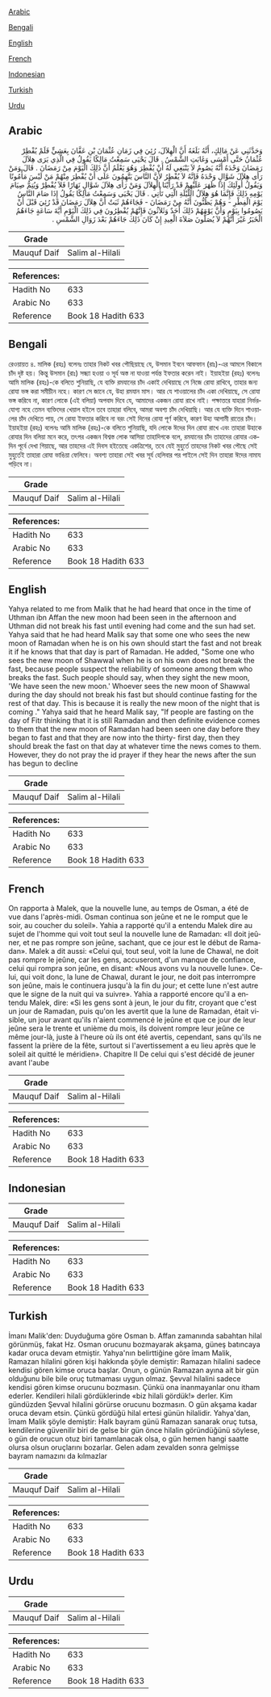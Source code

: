[Arabic](#arabic)

[Bengali](#bengali)

[English](#english)

[French](#french)

[Indonesian](#indonesian)

[Turkish](#turkish)

[Urdu](#urdu)

## Arabic


<div dir="rtl" lang="ar" style={{fontSize:'larger',backgroundColor:'#f8f9fa',padding:20}}>
وَحَدَّثَنِي عَنْ مَالِكٍ، أَنَّهُ بَلَغَهُ أَنَّ الْهِلاَلَ، رُئِيَ فِي زَمَانِ عُثْمَانَ بْنِ عَفَّانَ بِعَشِيٍّ فَلَمْ يُفْطِرْ عُثْمَانُ حَتَّى أَمْسَى وَغَابَتِ الشَّمْسُ ‏.‏ قَالَ يَحْيَى سَمِعْتُ مَالِكًا يَقُولُ فِي الَّذِي يَرَى هِلاَلَ رَمَضَانَ وَحْدَهُ أَنَّهُ يَصُومُ لاَ يَنْبَغِي لَهُ أَنْ يُفْطِرَ وَهُوَ يَعْلَمُ أَنَّ ذَلِكَ الْيَوْمَ مِنْ رَمَضَانَ ‏.‏ قَالَ وَمَنْ رَأَى هِلاَلَ شَوَّالٍ وَحْدَهُ فَإِنَّهُ لاَ يُفْطِرُ لأَنَّ النَّاسَ يَتَّهِمُونَ عَلَى أَنْ يُفْطِرَ مِنْهُمْ مَنْ لَيْسَ مَأْمُونًا وَيَقُولُ أُولَئِكَ إِذَا ظَهَرَ عَلَيْهِمْ قَدْ رَأَيْنَا الْهِلاَلَ وَمَنْ رَأَى هِلاَلَ شَوَّالٍ نَهَارًا فَلاَ يُفْطِرْ وَيُتِمُّ صِيَامَ يَوْمِهِ ذَلِكَ فَإِنَّمَا هُوَ هِلاَلُ اللَّيْلَةِ الَّتِي تَأْتِي ‏.‏ قَالَ يَحْيَى وَسَمِعْتُ مَالِكًا يَقُولُ إِذَا صَامَ النَّاسُ يَوْمَ الْفِطْرِ - وَهُمْ يَظُنُّونَ أَنَّهُ مِنْ رَمَضَانَ - فَجَاءَهُمْ ثَبَتٌ أَنَّ هِلاَلَ رَمَضَانَ قَدْ رُئِيَ قَبْلَ أَنْ يَصُومُوا بِيَوْمٍ وَأَنَّ يَوْمَهُمْ ذَلِكَ أَحَدٌ وَثَلاَثُونَ فَإِنَّهُمْ يُفْطِرُونَ فِي ذَلِكَ الْيَوْمِ أَيَّةَ سَاعَةٍ جَاءَهُمُ الْخَبَرُ غَيْرَ أَنَّهُمْ لاَ يُصَلُّونَ صَلاَةَ الْعِيدِ إِنْ كَانَ ذَلِكَ جَاءَهُمْ بَعْدَ زَوَالِ الشَّمْسِ ‏.‏
</div>
<div style={{backgroundColor:'#f8f9fa',padding:20, marginBottom: 10}}><table> <thead> <tr> <th>Grade</th> <th></th> </tr> </thead> <tbody> <tr><td>Mauquf Daif</td><td>Salim al-Hilali</td></tr></tbody></table><table> <thead> <tr> <th>References:</th> <th></th> </tr> </thead> <tbody><tr><td>Hadith No</td><td>633</td></tr><tr><td>Arabic No</td><td>633</td></tr><tr><td>Reference</td><td>Book 18 Hadith 633</td></tr></tbody></table></div>

## Bengali


<div dir="ltr" lang="bn" style={{fontSize:'larger',backgroundColor:'#f8f9fa',padding:20}}>
রেওয়ায়ত ৪. মালিক (রহঃ) বলেনঃ তাহার নিকট খবর পৌছিয়াছে যে, উসমান ইবনে আফফান (রাঃ)-এর আমলে বিকালে চাঁদ দৃষ্ট হয়। কিন্তু উসমান (রাঃ) সন্ধ্যা হওয়া ও সূর্য অস্ত না যাওয়া পর্যন্ত ইফতার করেন নাই। ইয়াহইয়া (রহঃ) বলেনঃ আমি মালিক (রহঃ)-কে বলিতে শুনিয়াছি, যে ব্যক্তি রমযানের চাঁদ একাই দেখিয়াছে সে নিজে রোযা রাখিবে, তাহার জন্য রোযা ভঙ্গ করা সমীচীন নহে। কারণ সে জানে যে, উহা রমযান মাস। আর যে শাওয়ালের চাঁদ একা দেখিয়াছে, সে রোযা ভঙ্গ করিবে না, কারণ লোকে (এই বলিয়া) অপবাদ দিবে যে, আমাদের একজন রোযা রাখে নাই। পক্ষাত্তরে যাহারা নির্ভরযোগ্য নহে তেমন ব্যক্তিদের খেয়াল হইলে তবে তাহারা বলিবে, আমরা অবশ্য চাঁদ দেখিয়াছি। আর যে ব্যক্তি দিনে শাওয়ালের চাঁদ দেখিতে পায়, সে রোযা ইফতার করিবে না বরং সেই দিনের রোযা পূর্ণ করিবে, কারণ উহা আগামী রাতের চাঁদ। ইয়াহইয়া (রহঃ) বলেনঃ আমি মালিক (রহঃ)-কে বলিতে শুনিয়াছি, যদি লোকে ঈদের দিন রোযা রাখে এবং তাহারা উহাকে রোযার দিন বলিয়া মনে করে, তৎপর একজন বিশ্বস্ত লোক আসিয়া তাহাদিগকে বলে, রমযানের চাঁদ তাহাদের রোযার একদিন পূর্বে দেখা গিয়াছে, আর তাহদের এই দিবস হইতেছে একত্রিশের, তবে যেই মুহুর্তে তাহদের নিকট খবর পৌছে সেই মুহুর্তেই তাহারা রোযা ভাঙিয়া ফেলিবে। অবশ্য তাহারা সেই খবর সূর্য হেলিবার পর পাইলে সেই দিন তাহারা ঈদের নামায পড়িবে না।
</div>
<div style={{backgroundColor:'#f8f9fa',padding:20, marginBottom: 10}}><table> <thead> <tr> <th>Grade</th> <th></th> </tr> </thead> <tbody> <tr><td>Mauquf Daif</td><td>Salim al-Hilali</td></tr></tbody></table><table> <thead> <tr> <th>References:</th> <th></th> </tr> </thead> <tbody><tr><td>Hadith No</td><td>633</td></tr><tr><td>Arabic No</td><td>633</td></tr><tr><td>Reference</td><td>Book 18 Hadith 633</td></tr></tbody></table></div>

## English


<div dir="ltr" lang="en" style={{fontSize:'larger',backgroundColor:'#f8f9fa',padding:20}}>
Yahya related to me from Malik that he had heard that once in the time of Uthman ibn Affan the new moon had been seen in the afternoon and Uthman did not break his fast until evening had come and the sun had set. Yahya said that he had heard Malik say that some one who sees the new moon of Ramadan when he is on his own should start the fast and not break it if he knows that that day is part of Ramadan. He added, "Some one who sees the new moon of Shawwal when he is on his own does not break the fast, because people suspect the reliability of someone among them who breaks the fast. Such people should say, when they sight the new moon, 'We have seen the new moon.' Whoever sees the new moon of Shawwal during the day should not break his fast but should continue fasting for the rest of that day. This is because it is really the new moon of the night that is coming ." Yahya said that he heard Malik say, "If people are fasting on the day of Fitr thinking that it is still Ramadan and then definite evidence comes to them that the new moon of Ramadan had been seen one day before they began to fast and that they are now into the thirty- first day, then they should break the fast on that day at whatever time the news comes to them. However, they do not pray the id prayer if they hear the news after the sun has begun to decline
</div>
<div style={{backgroundColor:'#f8f9fa',padding:20, marginBottom: 10}}><table> <thead> <tr> <th>Grade</th> <th></th> </tr> </thead> <tbody> <tr><td>Mauquf Daif</td><td>Salim al-Hilali</td></tr></tbody></table><table> <thead> <tr> <th>References:</th> <th></th> </tr> </thead> <tbody><tr><td>Hadith No</td><td>633</td></tr><tr><td>Arabic No</td><td>633</td></tr><tr><td>Reference</td><td>Book 18 Hadith 633</td></tr></tbody></table></div>

## French


<div dir="ltr" lang="fr" style={{fontSize:'larger',backgroundColor:'#f8f9fa',padding:20}}>
On rapporta à Malek, que la nouvelle lune, au temps de Osman, a été de vue dans l'après-midi. Osman continua son jeûne et ne le romput que le soir, au coucher du soleil». Yahia a rapporté qu'il a entendu Malek dire au sujet de l'homme qui voit tout seul la nouvelle lune de Ramadan: «II doit jeûner, et ne pas rompre son jeûne, sachant, que ce jour est le début de Ramadan». Malek a dit aussi: «Celui qui, tout seul, voit la lune de Chawal, ne doit pas rompre le jeûne, car les gens, accuseront, d'un manque de confiance, celui qui rompra son jeûne, en disant: «Nous avons vu la nouvelle lune». Celui, qui voit donc, la lune de Chawal, durant le jour, ne doit pas interrompre son jeûne, mais le continuera jusqu'à la fin du jour; et cette lune n'est autre que le signe de la nuit qui va suivre». Yahia a rapporté encore qu'il a entendu Malek, dire: «Si les gens sont à jeun, le jour du fitr, croyant que c'est un jour de Ramadan, puis qu'on les avertit que la lune de Ramadan, était visible, un jour avant qu'ils n'aient commencé le jeûne et que ce jour de leur jeûne sera le trente et unième du mois, ils doivent rompre leur jeûne ce même jour-là, juste à l'heure où ils ont été avertis, cependant, sans qu'ils ne fassent la prière de la fête, surtout si l'avertissement a eu lieu après que le soleil ait quitté le méridien». Chapitre II De celui qui s'est décidé de jeuner avant l'aube
</div>
<div style={{backgroundColor:'#f8f9fa',padding:20, marginBottom: 10}}><table> <thead> <tr> <th>Grade</th> <th></th> </tr> </thead> <tbody> <tr><td>Mauquf Daif</td><td>Salim al-Hilali</td></tr></tbody></table><table> <thead> <tr> <th>References:</th> <th></th> </tr> </thead> <tbody><tr><td>Hadith No</td><td>633</td></tr><tr><td>Arabic No</td><td>633</td></tr><tr><td>Reference</td><td>Book 18 Hadith 633</td></tr></tbody></table></div>

## Indonesian


<div dir="ltr" lang="id" style={{fontSize:'larger',backgroundColor:'#f8f9fa',padding:20}}>

</div>
<div style={{backgroundColor:'#f8f9fa',padding:20, marginBottom: 10}}><table> <thead> <tr> <th>Grade</th> <th></th> </tr> </thead> <tbody> <tr><td>Mauquf Daif</td><td>Salim al-Hilali</td></tr></tbody></table><table> <thead> <tr> <th>References:</th> <th></th> </tr> </thead> <tbody><tr><td>Hadith No</td><td>633</td></tr><tr><td>Arabic No</td><td>633</td></tr><tr><td>Reference</td><td>Book 18 Hadith 633</td></tr></tbody></table></div>

## Turkish


<div dir="ltr" lang="tr" style={{fontSize:'larger',backgroundColor:'#f8f9fa',padding:20}}>
İmanı Malik'den: Duyduğuma göre Osman b. Affan zamanında sabahtan hilal görünmüş, fakat Hz. Osman orucunu bozmayarak akşama, güneş batıncaya kadar oruca devam etmiştir. Yahya'nın belirttiğine göre îmam Malik, Ramazan hilalini gören kişi hakkında şöyle demiştir: Ramazan hilalini sadece kendisi gören kimse oruca başlar. Onun, o günün Ramazan ayına ait bir gün olduğunu bile bile oruç tutmaması uygun olmaz. Şevval hilalini sadece kendisi gören kimse orucunu bozmasın. Çünkü ona inanmayanlar onu itham ederler. Kendileri hilali gördüklerinde «biz hilali gördük!» derler. Kim gündüzden Şevval hilalini görürse orucunu bozmasın. O gün akşama kadar oruca devam etsin. Çünkü gördüğü hilal ertesi gü­nün hilalidir. Yahya'dan, îmam Malik şöyle demiştir: Halk bayram günü Ramazan sanarak oruç tutsa, kendilerine güvenilir biri de gelse bir gün önce hilalin göründüğünü söylese, o gün de orucun otuz biri tamamlanacak olsa, o gün hemen hangi saatte olursa olsun oruçlarını bozarlar. Gelen adam zevalden son­ra gelmişse bayram namazını da kılmazlar
</div>
<div style={{backgroundColor:'#f8f9fa',padding:20, marginBottom: 10}}><table> <thead> <tr> <th>Grade</th> <th></th> </tr> </thead> <tbody> <tr><td>Mauquf Daif</td><td>Salim al-Hilali</td></tr></tbody></table><table> <thead> <tr> <th>References:</th> <th></th> </tr> </thead> <tbody><tr><td>Hadith No</td><td>633</td></tr><tr><td>Arabic No</td><td>633</td></tr><tr><td>Reference</td><td>Book 18 Hadith 633</td></tr></tbody></table></div>

## Urdu


<div dir="rtl" lang="ur" style={{fontSize:'larger',backgroundColor:'#f8f9fa',padding:20}}>

</div>
<div style={{backgroundColor:'#f8f9fa',padding:20, marginBottom: 10}}><table> <thead> <tr> <th>Grade</th> <th></th> </tr> </thead> <tbody> <tr><td>Mauquf Daif</td><td>Salim al-Hilali</td></tr></tbody></table><table> <thead> <tr> <th>References:</th> <th></th> </tr> </thead> <tbody><tr><td>Hadith No</td><td>633</td></tr><tr><td>Arabic No</td><td>633</td></tr><tr><td>Reference</td><td>Book 18 Hadith 633</td></tr></tbody></table></div>